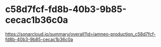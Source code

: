 # c58d7fcf-fd8b-40b3-9b85-cecac1b36c0a
https://sonarcloud.io/summary/overall?id=iamneo-production_c58d7fcf-fd8b-40b3-9b85-cecac1b36c0a

